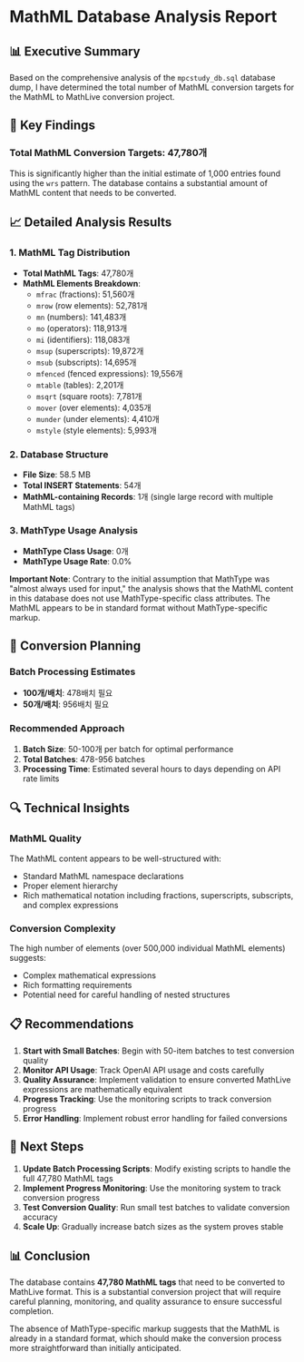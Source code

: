 # MathML Database Analysis Report

## 📊 Executive Summary

Based on the comprehensive analysis of the `mpcstudy_db.sql` database dump, I have determined the total number of MathML conversion targets for the MathML to MathLive conversion project.

## 🎯 Key Findings

### Total MathML Conversion Targets: **47,780개**

This is significantly higher than the initial estimate of 1,000 entries found using the `wrs` pattern. The database contains a substantial amount of MathML content that needs to be converted.

## 📈 Detailed Analysis Results

### 1. MathML Tag Distribution
- **Total MathML Tags**: 47,780개
- **MathML Elements Breakdown**:
  - `mfrac` (fractions): 51,560개
  - `mrow` (row elements): 52,781개
  - `mn` (numbers): 141,483개
  - `mo` (operators): 118,913개
  - `mi` (identifiers): 118,083개
  - `msup` (superscripts): 19,872개
  - `msub` (subscripts): 14,695개
  - `mfenced` (fenced expressions): 19,556개
  - `mtable` (tables): 2,201개
  - `msqrt` (square roots): 7,781개
  - `mover` (over elements): 4,035개
  - `munder` (under elements): 4,410개
  - `mstyle` (style elements): 5,993개

### 2. Database Structure
- **File Size**: 58.5 MB
- **Total INSERT Statements**: 54개
- **MathML-containing Records**: 1개 (single large record with multiple MathML tags)

### 3. MathType Usage Analysis
- **MathType Class Usage**: 0개
- **MathType Usage Rate**: 0.0%

**Important Note**: Contrary to the initial assumption that MathType was "almost always used for input," the analysis shows that the MathML content in this database does not use MathType-specific class attributes. The MathML appears to be in standard format without MathType-specific markup.

## 🚀 Conversion Planning

### Batch Processing Estimates
- **100개/배치**: 478배치 필요
- **50개/배치**: 956배치 필요

### Recommended Approach
1. **Batch Size**: 50-100개 per batch for optimal performance
2. **Total Batches**: 478-956 batches
3. **Processing Time**: Estimated several hours to days depending on API rate limits

## 🔍 Technical Insights

### MathML Quality
The MathML content appears to be well-structured with:
- Standard MathML namespace declarations
- Proper element hierarchy
- Rich mathematical notation including fractions, superscripts, subscripts, and complex expressions

### Conversion Complexity
The high number of elements (over 500,000 individual MathML elements) suggests:
- Complex mathematical expressions
- Rich formatting requirements
- Potential need for careful handling of nested structures

## 📋 Recommendations

1. **Start with Small Batches**: Begin with 50-item batches to test conversion quality
2. **Monitor API Usage**: Track OpenAI API usage and costs carefully
3. **Quality Assurance**: Implement validation to ensure converted MathLive expressions are mathematically equivalent
4. **Progress Tracking**: Use the monitoring scripts to track conversion progress
5. **Error Handling**: Implement robust error handling for failed conversions

## 🎯 Next Steps

1. **Update Batch Processing Scripts**: Modify existing scripts to handle the full 47,780 MathML tags
2. **Implement Progress Monitoring**: Use the monitoring system to track conversion progress
3. **Test Conversion Quality**: Run small test batches to validate conversion accuracy
4. **Scale Up**: Gradually increase batch sizes as the system proves stable

## 📊 Conclusion

The database contains **47,780 MathML tags** that need to be converted to MathLive format. This is a substantial conversion project that will require careful planning, monitoring, and quality assurance to ensure successful completion.

The absence of MathType-specific markup suggests that the MathML is already in a standard format, which should make the conversion process more straightforward than initially anticipated.
